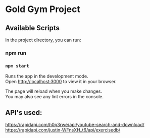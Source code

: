 # Gold Gym Project

## Available Scripts

In the project directory, you can run:

### npm run
### `npm start`

Runs the app in the development mode.\
Open [http://localhost:3000](http://localhost:3000) to view it in your browser.

The page will reload when you make changes.\
You may also see any lint errors in the console.

## API's used:
https://rapidapi.com/h0p3rwe/api/youtube-search-and-download/  \
https://rapidapi.com/justin-WFnsXH_t6/api/exercisedb/
